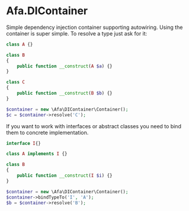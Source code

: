 Afa.DIContainer
===============

Simple dependency injection container supporting autowiring. Using the container is super simple. To resolve a type just
ask for it:

``` php
class A {}

class B
{
    public function __construct(A $a) {}
}

class C
{
    public function __construct(B $b) {}
}

$container = new \Afa\DIContainer\Container();
$c = $container->resolve('C');
```

If you want to work with interfaces or abstract classes you need to bind them to concrete implementation.

``` php
interface I{}

class A implements I {}

class B
{
    public function __construct(I $i) {}
}

$container = new \Afa\DIContainer\Container();
$container->bindTypeTo('I', 'A');
$b = $container->resolve('B');
```
